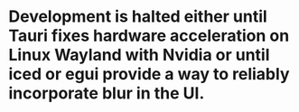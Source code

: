 # Development is halted either until Tauri fixes hardware acceleration on Linux Wayland with Nvidia or until iced or egui provide a way to reliably incorporate blur in the UI.
